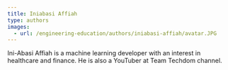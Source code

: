 ```yaml
---
title: Iniabasi Affiah
type: authors
images:
  - url: /engineering-education/authors/iniabasi-affiah/avatar.JPG 
---
```

Ini-Abasi Affiah is a machine learning developer with an interest in healthcare and finance. He is also a YouTuber at Team Techdom channel.

